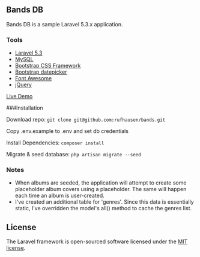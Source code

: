 
 
## Bands DB

Bands DB is a sample Laravel 5.3.x application.

### Tools
- [Laravel 5.3](https://laravel.com)
- [MySQL](https://www.mysql.com/)
- [Bootstrap CSS Framework](http://getbootstrap.com/)
- [Bootstrap datepicker](https://github.com/uxsolutions/bootstrap-datepicker)
- [Font Awesome](http://fontawesome.io/)
- [jQuery](http://jquery.com/)

[Live Demo](http://bands.rufserver.com)

###Installation

Download repo:
```git clone git@github.com:rufhausen/bands.git```

Copy .env.example to .env and set db credentials

Install Dependencies:
```composer install```

Migrate & seed database: 
```php artisan migrate --seed```

### Notes  
- When albums are seeded, the application will attempt to create some placeholder album covers using a placeholder. The same will happen each time an album is user-created.
- I've created an additional table for 'genres'. Since this data is essentially static, I've overridden the model's all() method to cache the genres list.


## License

The Laravel framework is open-sourced software licensed under the [MIT license](http://opensource.org/licenses/MIT).
